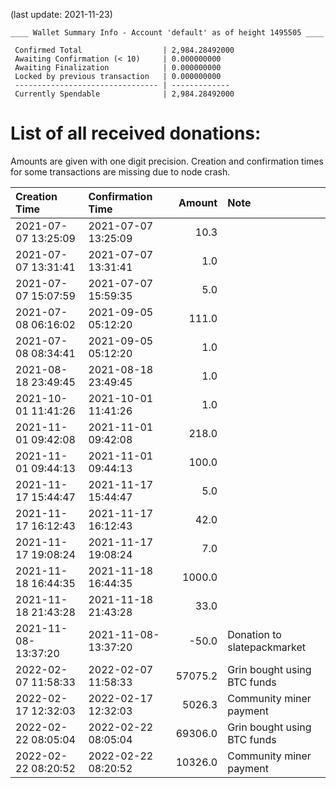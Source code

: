(last update: 2021-11-23)

```
____ Wallet Summary Info - Account 'default' as of height 1495505 ____

 Confirmed Total                  | 2,984.28492000 
 Awaiting Confirmation (< 10)     | 0.000000000 
 Awaiting Finalization            | 0.000000000 
 Locked by previous transaction   | 0.000000000 
 -------------------------------- | ------------- 
 Currently Spendable              | 2,984.28492000
```

# List of all received donations:

Amounts are given with one digit precision. Creation and confirmation times for some transactions are missing due to node crash.

| Creation Time       | Confirmation Time   | Amount | Note                        |
| :------------------ | :------------------ | -----: |  :--------------------------|
| 2021-07-07 13:25:09 | 2021-07-07 13:25:09 |   10.3 |                             |
| 2021-07-07 13:31:41 | 2021-07-07 13:31:41 |    1.0 |                             |
| 2021-07-07 15:07:59 | 2021-07-07 15:59:35 |    5.0 |                             |
| 2021-07-08 06:16:02 | 2021-09-05 05:12:20 |  111.0 |                             |
| 2021-07-08 08:34:41 | 2021-09-05 05:12:20 |    1.0 |                             |
| 2021-08-18 23:49:45 | 2021-08-18 23:49:45 |    1.0 |                             |
| 2021-10-01 11:41:26 | 2021-10-01 11:41:26 |    1.0 |                             |
| 2021-11-01 09:42:08 | 2021-11-01 09:42:08 |  218.0 |                             |
| 2021-11-01 09:44:13 | 2021-11-01 09:44:13 |  100.0 |                             |
| 2021-11-17 15:44:47 | 2021-11-17 15:44:47 |    5.0 |                             |
| 2021-11-17 16:12:43 | 2021-11-17 16:12:43 |   42.0 |                             |
| 2021-11-17 19:08:24 | 2021-11-17 19:08:24 |    7.0 |                             |
| 2021-11-18 16:44:35 | 2021-11-18 16:44:35 | 1000.0 |                             |
| 2021-11-18 21:43:28 | 2021-11-18 21:43:28 |   33.0 |                             |
| 2021-11-08-13:37:20 | 2021-11-08-13:37:20 |  -50.0 | Donation to slatepackmarket |
| 2022-02-07 11:58:33 | 2022-02-07 11:58:33 |57075.2 | Grin bought using BTC funds |
| 2022-02-17 12:32:03 | 2022-02-17 12:32:03 |5026.3  | Community miner payment     |
| 2022-02-22 08:05:04 | 2022-02-22 08:05:04 |69306.0 | Grin bought using BTC funds |
| 2022-02-22 08:20:52 | 2022-02-22 08:20:52 |10326.0 | Community miner payment     | 
